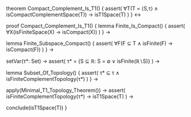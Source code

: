 theorem Compact_Complement_Is_T1() {
  assert(
    ∀T(T = ⟨S,τ⟩ ∧ isCompactComplementSpace(T)) →
    isT1Space(T)
  )
} ↔

proof Compact_Complement_Is_T1() {
  lemma Finite_Is_Compact() {
    assert(
      ∀X(isFiniteSpace(X) → isCompact(X))
    )
  } →
  
  lemma Finite_Subspace_Compact() {
    assert(
      ∀F(F ⊆ T ∧ isFinite(F) → isCompact(F))
    )
  } →
  
  setVar(τ*: Set) →
  assert(
    τ* = {S ⊆ ℝ: S = ∅ ∨ isFinite(ℝ∖S)}
  ) →
  
  lemma Subset_Of_Topology() {
    assert(
      τ* ⊆ τ ∧
      isFiniteComplementTopology(τ*)
    )
  } →
  
  apply(Minimal_T1_Topology_Theorem()) →
  assert(
    isFiniteComplementTopology(τ*) →
    isT1Space(T)
  ) →
  
  conclude(isT1Space(T))
}